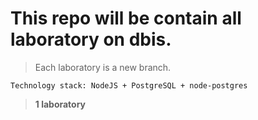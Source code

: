 # This repo will be contain all laboratory on dbis.

> Each laboratory is a new branch.

```
Technology stack: NodeJS + PostgreSQL + node-postgres
```

> **1 laboratory**
